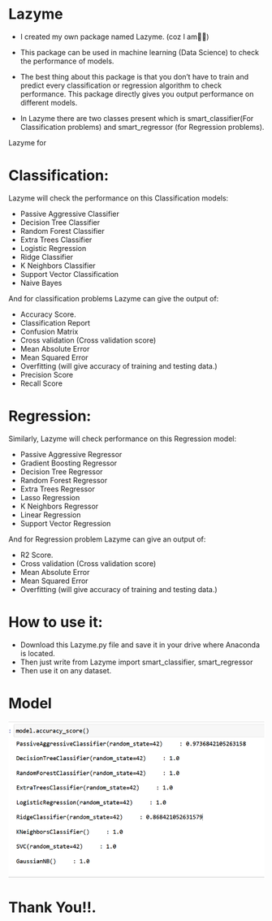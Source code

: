 # Lazyme

- I created my own package named Lazyme. (coz I am🥱🥱)

- This package can be used in machine learning (Data Science) to check the performance of models.

- The best thing about this package is that you don’t have to train and predict every classification or regression algorithm to check performance. This package directly gives you output performance on different models.

- In Lazyme there are two classes present which is smart_classifier(For Classification problems) and smart_regressor (for Regression problems).

Lazyme for
# Classification: 
Lazyme will check the performance on this Classification models:
- Passive Aggressive Classifier
- Decision Tree Classifier
- Random Forest Classifier
- Extra Trees Classifier
- Logistic Regression
- Ridge Classifier
- K Neighbors Classifier
- Support Vector Classification
- Naive Bayes

And for classification problems Lazyme can give the output of:
- Accuracy Score.
- Classification Report
- Confusion Matrix
- Cross validation (Cross validation score)
- Mean Absolute Error
- Mean Squared Error
- Overfitting (will give accuracy of training and testing data.)
- Precision Score
- Recall Score

# Regression: 
Similarly, Lazyme will check performance on this Regression model:
- Passive Aggressive Regressor
- Gradient Boosting Regressor
- Decision Tree Regressor
- Random Forest Regressor
- Extra Trees Regressor
- Lasso Regression
- K Neighbors Regressor
- Linear Regression
- Support Vector Regression

And for Regression problem Lazyme can give an output of:
- R2 Score.
- Cross validation (Cross validation score)
- Mean Absolute Error
- Mean Squared Error
- Overfitting (will give accuracy of training and testing data.)


# How to use it:
- Download this Lazyme.py file and save it in your drive where Anaconda is located.
- Then just write from Lazyme import smart_classifier, smart_regressor
- Then use it on any dataset.

# Model


![image](2.png )


#                                                                                    Thank You!!.
